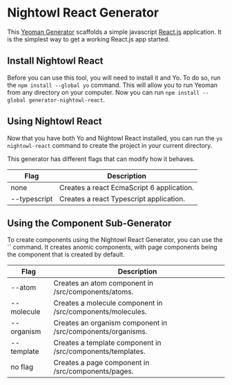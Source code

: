 # Nightowl React Generator

This [Yeoman Generator]() scaffolds a simple javascript [React.js]()
application. It is the simplest way to get a working React.js app started.

## Install Nightowl React

Before you can use this tool, you will need to install it and Yo. To do
so, run the `npm install --global yo` command. This will allow
you to run Yeoman from any directory on your computer. Now you can run
`npm install --global generator-nightowl-react`.

## Using Nightowl React

Now that you have both Yo and Nightowl React installed, you can run the
`yo nightowl-react` command to create the project in your current directory.

This generator has different flags that can modify how it behaves.

 Flag        | Description
-------------|------------------------------------------------
none         | Creates a react EcmaScript 6 application.
--typescript | Creates a react Typescript application.

## Using the Component Sub-Generator

To create components using the Nightowl React Generator, you can use the
`` command. It creates anomic components, with page components being the
component that is created by default.

 Flag        | Description
-------------|------------------------------------------------------------
--atom       | Creates an atom component in /src/components/atoms.
--molecule   | Creates a molecule component in /src/components/molecules.
--organism   | Creates an organism component in /src/components/organisms.
--template   | Creates a template component in /src/components/templates.
no flag      | Creates a page component in /src/components/pages.
